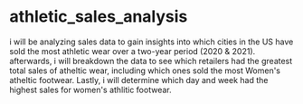 # athletic_sales_analysis
i will be analyzing sales data to gain insights into which cities in the US have sold the most athletic wear over a two-year period (2020 & 2021).
afterwards, i will breakdown the data to see which retailers had the greatest total sales of atheltic wear, including which ones sold the most Women's atheltic footwear. Lastly, i will determine which day and week had the highest sales for women's athlitic footwear.
